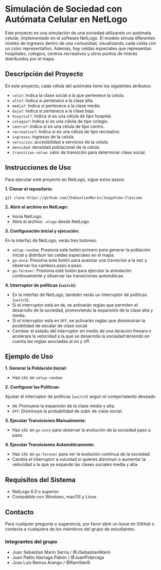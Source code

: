 # Simulación de Sociedad con Autómata Celular en NetLogo

Este proyecto es una simulación de una sociedad utilizando un autómata celular, implementado en el software NetLogo. El modelo simula diferentes niveles de ingresos dentro de una comunidad, visualizando cada celda con un color representativo. Además, hay celdas especiales que representan hospitales, colegios, centros recreativos y otros puntos de interés distribuidos por el mapa.

## Descripción del Proyecto

En este proyecto, cada célula del autómata tiene los siguientes atributos:

- `color`: Indica la clase social a la que pertenece la celula.
- `alta?`: Indica si pertenece a la clase alta.
- `media?`: Indica si pertenece a la clase media.
- `baja?`: Indica si pertenece a la clase baja.
- `hospital?`: Indica si es una célula de tipo hospital.
- `colegio?`: Indica si es una célula de tipo colegio.
- `centro?`: Indica si es una célula de tipo centro.
- `recreativo?`: Indica si es una célula de tipo recreativo.
- `ingresos`: ingresos de la celula.
- `servicios`: accesibilidad a servicios de la celula.
- `densidad`: densidad poblacional de la celula.
- `transition-value`: valor de transición para determinar clase social.

## Instrucciones de Uso

Para ejecutar este proyecto en NetLogo, sigue estos pasos:

**1. Clonar el repositorio:**

```
git clone https://github.com/JSebastianMarin/JuegoVida-Clasismo
```

**2. Abrir el archivo en NetLogo:**

- Inicia NetLogo.
- Abre el archivo `.nlogo` desde NetLogo.

**3. Configuración inicial y ejecución:**

En la interfaz de NetLogo, verás tres botones:

- `setup-random`: Presiona este botón primero para generar la población inicial y distribuir las celdas especiales en el mapa.
- `go-once`: Presiona este botón para avanzar una transición a la vez y observar los cambios paso a paso.
- `go-forever`: Presiona este botón para ejecutar la simulación continuamente y observar las transiciones automáticas.

**4. Interruptor de políticas (`switch`):**

- En la interfaz de NetLogo, también verás un interruptor de políticas (`switch`).
- Si el interruptor está en `ON`, se activarán reglas que permiten el desarrollo de la sociedad, promoviendo la expansión de la clase alta y media.
- Si el interruptor está en `OFF`, se activarán reglas que disminuiran la posibilidad de escalar de clase social.
- Cambiar el estado del interruptor en medio de una iteración frenara o acelerara la velocidad a la que se desarrolla la sociedad teniendo en cuenta las reglas asociadas al on y off.

## Ejemplo de Uso

**1. Generar la Población Inicial:**

- Haz clic en `setup-random`.

**2. Configurar las Políticas:**

Ajustar el interruptor de políticas (`switch`) según el comportaiento deseado

- `ON`: Promueve la expansión de la clase media y alta.
- `OFF`: Disminuye la probabilidad de subir de clase social.

**3. Ejecutar Transiciones Manualmente:**

- Haz clic en `go-once` para observar la evolución de la sociedad paso a paso.

**4. Ejecutar Transiciones Automáticamente:**

- Haz clic en `go-forever` para ver la evolución continua de la sociedad.
- Cambia el interruptor a voluntad si quieres disminuir o aumentar la velocidad a la que se expande las clases sociales media y alta.

## Requisitos del Sistema

- NetLogo 6.0 o superior.
- Compatible con Windows, macOS y Linux.

## Contacto

Para cualquier pregunta o sugerencia, por favor abre un issue en GitHub o contacta a cualquiera de los miembros del grupo de estudiantes.

### Integrantes del grupo

- Juan Sebastian Marin Serna / @JSebastianMarin
- Juan Pablo Idarraga Pabón / @JuanPidarraga
- Jose Luis Ramos Arango / @RamSterB
